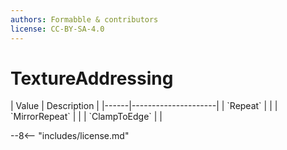 ```yaml
---
authors: Formabble & contributors
license: CC-BY-SA-4.0
---
```



# TextureAddressing

<div class="sh-parameters" markdown="1">
| Value  | Description |
|------|---------------------|
| `Repeat` |  |
| `MirrorRepeat` |  |
| `ClampToEdge` |  |

</div>

--8<-- "includes/license.md"
